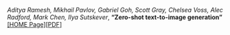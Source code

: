 *Aditya Ramesh, Mikhail Pavlov, Gabriel Goh, Scott Gray, Chelsea Voss, Alec Radford, Mark Chen, Ilya Sutskever*, **“Zero-shot text-to-image generation”** [[HOME Page]](https://icml.cc/virtual/2021/spotlight/9430)[[PDF]](https://proceedings.mlr.press/v139/ramesh21a/ramesh21a.pdf)